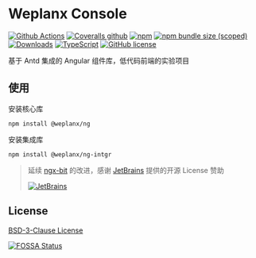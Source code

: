 # Weplanx Console

[![Github Actions](https://img.shields.io/github/workflow/status/weplanx/console/testing?style=flat-square)](https://github.com/weplanx/console/testing)
[![Coveralls github](https://img.shields.io/coveralls/github/weplanx/console.svg?style=flat-square)](https://coveralls.io/github/weplanx/console)
[![npm](https://img.shields.io/npm/v/@weplanx/ng.svg?style=flat-square)](https://www.npmjs.com/package/@weplanx/ng)
[![npm bundle size (scoped)](https://img.shields.io/bundlephobia/min/@weplanx/ng?style=flat-square)](https://www.npmjs.com/package/@weplanx/ng)
[![Downloads](https://img.shields.io/npm/dm/@weplanx/ng.svg?style=flat-square)](https://www.npmjs.com/package/@weplanx/ng)
[![TypeScript](https://img.shields.io/badge/%3C%2F%3E-TypeScript-blue.svg?style=flat-square)](https://www.typescriptlang.org/)
[![GitHub license](https://img.shields.io/github/license/weplanx/console?style=flat-square)](https://raw.githubusercontent.com/weplanx/console.js/main/LICENSE)

基于 Antd 集成的 Angular 组件库，低代码前端的实验项目

## 使用

安装核心库

```shell
npm install @weplanx/ng
```

安装集成库

```shell
npm install @weplanx/ng-intgr
```

> 延续 [ngx-bit](https://github.com/kainonly/ngx-bit) 的改进，感谢 [JetBrains](https://www.jetbrains.com/?from=ngx-bit) 提供的开源 License 赞助
>
> [![JetBrains](https://cdn.kainonly.com/assets/jetbrains.svg)](https://www.jetbrains.com/?from=ngx-bit)


## License

[BSD-3-Clause License](https://github.com/weplanx/console/blob/main/LICENSE)

[![FOSSA Status](https://app.fossa.com/api/projects/git%2Bgithub.com%2Fweplanx%2Fconsole.svg?type=large)](https://app.fossa.com/projects/git%2Bgithub.com%2Fweplanx%2Fconsole?ref=badge_large)
